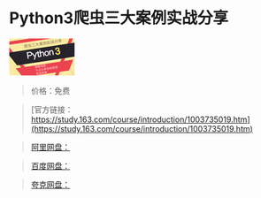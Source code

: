 # Python3爬虫三大案例实战分享

![img](../../../assets/study163/free/6631907792584938302.png)

> 价格：免费

> [官方链接：https://study.163.com/course/introduction/1003735019.htm](https://study.163.com/course/introduction/1003735019.htm)

> [阿里网盘：]()

> [百度网盘：]()

> [夸克网盘：]()
